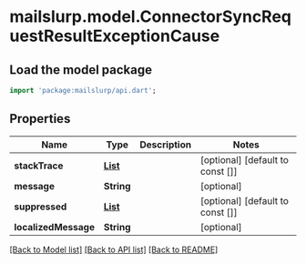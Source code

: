 # mailslurp.model.ConnectorSyncRequestResultExceptionCause

## Load the model package
```dart
import 'package:mailslurp/api.dart';
```

## Properties
Name | Type | Description | Notes
------------ | ------------- | ------------- | -------------
**stackTrace** | [**List<ConnectorSyncRequestResultExceptionCauseStackTrace>**](ConnectorSyncRequestResultExceptionCauseStackTrace) |  | [optional] [default to const []]
**message** | **String** |  | [optional] 
**suppressed** | [**List<ConnectorSyncRequestResultExceptionCauseSuppressed>**](ConnectorSyncRequestResultExceptionCauseSuppressed) |  | [optional] [default to const []]
**localizedMessage** | **String** |  | [optional] 

[[Back to Model list]](../README#documentation-for-models) [[Back to API list]](../README#documentation-for-api-endpoints) [[Back to README]](../README)


